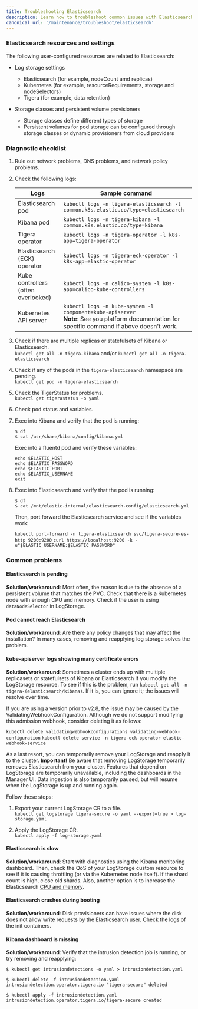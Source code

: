 ```yaml
---
title: Troubleshooting Elasticsearch
description: Learn how to troubleshoot common issues with Elasticsearch.
canonical_url: '/maintenance/troubleshoot/elasticsearch'
---
```


### Elasticsearch resources and settings

The following user-configured resources are related to Elasticsearch:

- Log storage settings
  - Elasticsearch (for example, nodeCount amd replicas)
  - Kubernetes (for example, resourceRequirements, storage and nodeSelectors)
  - Tigera (for example, data retention)

- Storage classes and persistent volume provisioners
  - Storage classes define different types of storage
  - Persistent volumes for pod storage can be configured through storage classes or dynamic provisioners from cloud providers

### Diagnostic checklist

1. Rule out network problems, DNS problems, and network policy problems.
1. Check the following logs:

   | Logs                                | Sample command                                               |
   | ----------------------------------- | ------------------------------------------------------------ |
   | Elasticsearch pod                   | `kubectl logs -n tigera-elasticsearch -l common.k8s.elastic.co/type=elasticsearch` |
   | Kibana pod                          | `kubectl logs -n tigera-kibana -l common.k8s.elastic.co/type=kibana` |
   | Tigera operator                     | `kubectl logs -n tigera-operator -l k8s-app=tigera-operator` |
   | Elasticsearch (ECK) operator        | `kubectl logs -n tigera-eck-operator -l k8s-app=elastic-operator` |
   | Kube controllers (often overlooked) | `kubectl logs -n calico-system -l k8s-app=calico-kube-controllers` |
   | Kubernetes API server               | `kubectl logs -n kube-system -l component=kube-apiserver`<br />**Note**: See you platform documentation for specific command if above doesn't work. |
1. Check if there are multiple replicas or statefulsets of Kibana or Elasticsearch.  
   `kubectl get all -n tigera-kibana` and/or `kubectl get all -n tigera-elasticsearch`
1. Check if any of the pods in the `tigera-elasticsearch` namespace are pending.  
   `kubectl get pod -n tigera-elasticsearch`
1. Check the TigerStatus for problems.  
   `kubectl get tigerastatus -o yaml`
1. Check pod status and variables. 
1. Exec into Kibana and verify that the pod is running:
      ```
      $ df
      $ cat /usr/share/kibana/config/kibana.yml
      ```
      Exec into a fluentd pod and verify these variables:
      ```
      echo $ELASTIC_HOST
      echo $ELASTIC_PASSWORD
      echo $ELASTIC_PORT
      echo $ELASTIC_USERNAME
      exit
      ```
1. Exec into Elasticsearch and verify that the pod is running:
      ```
      $ df
      $ cat /mnt/elastic-internal/elasticsearch-config/elasticsearch.yml
      ```
      Then, port forward the Elasticsearch service and see if the variables work:

     `kubectl port-forward -n tigera-elasticsearch svc/tigera-secure-es-http 9200:9200`
     `curl https://localhost:9200 -k -u"$ELASTIC_USERNAME:$ELASTIC_PASSWORD"`  

### Common problems

#### Elasticsearch is pending

**Solution/workaround**: Most often, the reason is due to the absence of a persistent volume that matches the PVC. Check that there is a Kubernetes node with enough CPU and memory. Check if the user is using `dataNodeSelector` in LogStorage.

#### Pod cannot reach Elasticsearch

**Solution/workaround**: Are there any policy changes that may affect the installation? In many cases, removing and reapplying log storage solves the problem.

#### kube-apiserver logs showing many certificate errors

**Solution/workaround**: Sometimes a cluster ends up with multiple replicasets or statefulsets of Kibana or Elasticsearch if you modify the LogStorage resource. To see if this is the problem, run `kubectl get all -n tigera-(elasticsearch/kibana)`. If it is, you can ignore it; the issues will resolve over time.

If you are using a version prior to v2.8, the issue may be caused by the ValidatingWebhookConfiguration. Although we do not support modifying this admission webhook, consider deleting it as follows:

`kubectl delete validatingwebhookconfigurations validating-webhook-configuration`
`kubectl delete service -n tigera-eck-operator elastic-webhook-service`

As a last resort, you can temporarily remove your LogStorage and reapply it to the cluster. **Important!** Be aware that removing LogStorage temporarily removes Elasticsearch from your cluster. Features that depend on LogStorage are temporarily unavailable, including the dashboards in the Manager UI. Data ingestion is also temporarily paused, but will resume when the LogStorage is up and running again.

Follow these steps:

1. Export your current LogStorage CR to a file.  
    `kubectl get logstorage tigera-secure -o yaml --export=true > log-storage.yaml`
   
1. Apply the LogStorage CR.  
    `kubectl apply -f log-storage.yaml`

#### Elasticsearch is slow 

**Solution/workaround**: Start with diagnostics using the Kibana monitoring dashboard. Then, check the QoS of your LogStorage custom resource to see if it is causing throttling (or via the Kubernetes node itself). If the shard count is high, close old shards. Also, another option is to increase the Elasticsearch [CPU and memory]({{site.baseurl}}/reference/installation/api#operator.tigera.io/v1.LogStorageSpec).

#### Elasticsearch crashes during booting

**Solution/workaround**: Disk provisioners can have issues where the disk does not allow write requests by the Elasticsearch user. Check the logs of the init containers.

#### Kibana dashboard is missing

**Solution/workaround**: Verify that the intrusion detection job is running, or try removing and reapplying: 

```
$ kubectl get intrusiondetections -o yaml > intrusiondetection.yaml

$ kubectl delete -f intrusiondetection.yaml 
intrusiondetection.operator.tigera.io "tigera-secure" deleted  
         
$ kubectl apply -f intrusiondetection.yaml 
intrusiondetection.operator.tigera.io/tigera-secure created
```
